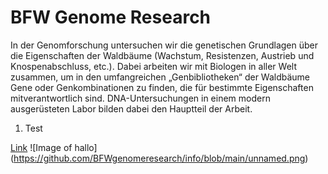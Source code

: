 # BFW Genome Research

In der Genomforschung untersuchen wir die genetischen Grundlagen über die Eigenschaften der Waldbäume (Wachstum, Resistenzen, Austrieb und Knospenabschluss, etc.). Dabei arbeiten wir mit Biologen in aller Welt zusammen, um in den umfangreichen „Genbibliotheken“ der Waldbäume Gene oder Genkombinationen zu finden, die für bestimmte Eigenschaften mitverantwortlich sind. DNA-Untersuchungen in einem modern ausgerüsteten Labor bilden dabei den Hauptteil der Arbeit.
1. Test

 [Link](https://www.bfw.gv.at/fachinstitute/waldwachstum-waldbau-genetik/genomforschung/ "BFW Genomforschung")
![Image of hallo] (https://github.com/BFWgenomeresearch/info/blob/main/unnamed.png)

